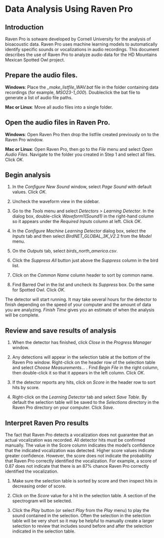 # Data Analysis Using Raven Pro
## Introduction
Raven Pro is sotware developed by Cornell University for the analysis of bioacoustic data. Raven Pro uses machine learning models to automatically identify specific sounds or vocalizations in audio recordings. This document describes the use of Raven Pro to analyze audio data for the HD Mountains Mexican Spotted Owl project.

## Prepare the audio files.
**Windows**: Place the *_make_listfile_WAV.bat* file in the folder containing data recordings (for example, *MSO23-1_000*). Doubleclick the bat file to generate a list of audio file paths.

**Mac or Linux**: Move all audio files into a single folder.


## Open the audio files in Raven Pro.
**Windows**: Open Raven Pro then drop the listfile created previously on to the Raven Pro window.

**Mac or Linux**: Open Raven Pro, then go to the *File* menu and select *Open Audio Files*. Navigate to the folder you created in Step 1 and select all files. Click *OK*.

## Begin analysis
1. In the *Configure New Sound* window, select *Page Sound* with default values. Click *OK*.


2. Uncheck the waveform view in the sidebar.


3. Go to the *Tools* menu and select *Detectors > Learning Detector*. In the dialog box, double-click *Waveform1(Sound1)* in the right-hand column so it appears under the *Required Inputs* column at left. Click *OK*.


4. In the *Configure Machine Learning Detector* dialog box, select the  *Inputs* tab and then select *BirdNET_GLOBAL_3K_V2*.2 from the *Model* menu.


5. On the *Outputs* tab, select *birds_north_america.csv*.


6. Click the *Suppress All* button just above the *Suppress* column in the bird list.


7. Click on the *Common Name* column header to sort by common name.


8. Find Barred Owl in the list and uncheck its *Suppress* box. Do the same for Spotted Owl. Click *OK*.


The detector will start running. It may take several hours for the detector to finish depending on the speed of your computer and the amount of data you are analyzing. *Finish Time* gives you an estimate of when the analysis will be complete.


## Review and save results of analysis
1. When the detector has finished, click *Close* in the *Progress Manager* window.


2. Any detections will appear in the selection table at the bottom of the Raven Pro window. Right-click on the header row of the selection table and select *Choose Measurements…* . Find *Begin File* in the right column, then double-click it so that it appears in the left column. Click *OK*.


3. If the detector reports any hits, click on *Score* in the header row to sort hits by score.


4. Right-click on the *Learning Detector* tab and select *Save Table*. By default the selection table will be saved to the *Selections* directory in the Raven Pro directory on your computer. Click *Save*.


## Interpret Raven Pro results
The fact that Raven Pro detects a vocalization does not guarantee that an actual vocalization was recorded. All detector hits must be confirmed manually. The value in the Score column indicates the model’s confidence that the indicated vocalization was detected. Higher score values indicate greater confidence. However, the score does not indicate the probability that Raven Pro correctly identified the vocalization. For example, a score of 0.87 does not indicate that there is an 87% chance Raven Pro correctly identified the vocalization.

1. Make sure the selection table is sorted by score and then inspect hits in decreasing order of score.

2. Click on the *Score* value for a hit in the selection table. A section of the spectrogram will be selected.


3. Click the *Play* button (or select *Play* from the *Play* menu) to play the sound contained in the selection. Often the selection in the selection table will be very short so it may be helpful to manually create a larger selection to review that includes sound before and after the selection indicated in the selection table.
